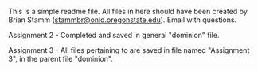 This is a simple readme file.  All files in here should have been created by
Brian Stamm (stammbr@onid.oregonstate.edu).  Email with questions.

Assignment 2 - Completed and saved in general "dominion" file.

Assignment 3 - All files pertaining to are saved in file named "Assignment 3", in the
parent file "dominion".
